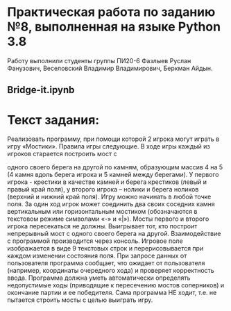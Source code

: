 # Практическая работа по заданию №8, выполненная на языке Python 3.8

Работу выполнили студенты группы ПИ20-6
Фазлыев Руслан Фанузович, Веселовский Владимир Владимирович, Беркман Айдын.

## Bridge-it.ipynb
# Текст задания:
Реализовать программу, при помощи которой 2 игрока могут играть в игру «Мостики».
Правила игры следующие. В ходе игры каждый из игроков старается построить мост с

одного своего берега на другой по камням, образующим массив 4 на 5 (4 камня вдоль
берега игрока и 5 камней между берегами). У первого игрока - крестики в качестве камней
и берега крестиков (левый и правый край поля), у второго игрока – нолики и берега
ноликов (верхний и нижний край поля). Игру можно начинать в любой точке поля. За один
ход игрок может соединить два своих соседних камня вертикальным или горизонтальным
мостиком (обозначаются в текстовом режиме символами «-» и «|»). Мосты первого и
второго игрока пересекаться не должны. Выигрывает тот, кто построит непрерывный мост
с одного своего берега на другой. Взаимодействие с программой производится через консоль. Игровое поле изображается в
виде 9 текстовых строк и перерисовывается при каждом изменении состояния поля. При
запросе данных от пользователя программа сообщает, что ожидает от пользователя
(например, координаты очередного хода) и проверяет корректность ввода. Программа
должна уметь автоматически определять недопустимые ходы (приводящие к пересечению
мостов соперников) и окончание партии и ее победителя.
Сама программа НЕ ходит, т.е. не пытается строить мосты с целью выиграть игру.

